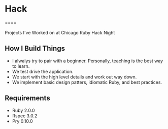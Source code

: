 # Hack
====

Projects I've Worked on at Chicago Ruby Hack Night

## How I Build Things
* I alwalys try to pair with a beginner.  Personally, teaching is the best way to learn.
* We test drive the application.
* We start with the high level details and work out way down.
* We implement basic design patters, idiomatic Ruby, and best practices.

## Requirements

* Ruby  2.0.0
* Rspec 3.0.2
* Pry   0.10.0
